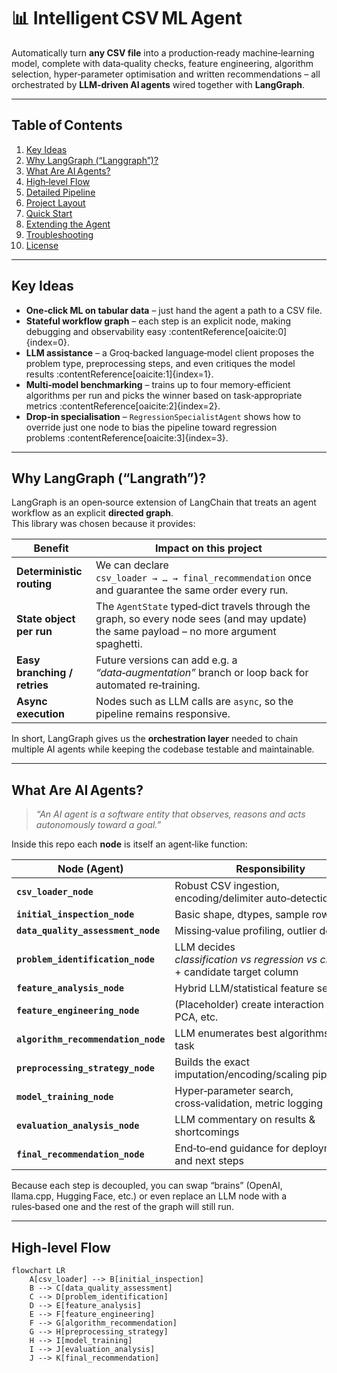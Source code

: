 # 📊 Intelligent CSV ML Agent

Automatically turn **any CSV file** into a production‑ready machine‑learning model, complete with data‑quality checks, feature engineering, algorithm selection, hyper‑parameter optimisation and written recommendations – all orchestrated by **LLM‑driven AI agents** wired together with **LangGraph**.

---

## Table of Contents
1. [Key Ideas](#key-ideas)
2. [Why LangGraph (“Langgraph”)?](#why-langgraph-langgraph)
3. [What Are AI Agents?](#what-are-ai-agents)
4. [High‑level Flow](#high-level-flow)
5. [Detailed Pipeline](#detailed-pipeline)
6. [Project Layout](#project-layout)
7. [Quick Start](#quick-start)
8. [Extending the Agent](#extending-the-agent)
9. [Troubleshooting](#troubleshooting)
10. [License](#license)

---

## Key Ideas
* **One‑click ML on tabular data** – just hand the agent a path to a CSV file.
* **Stateful workflow graph** – each step is an explicit node, making debugging and observability easy :contentReference[oaicite:0]{index=0}.
* **LLM assistance** – a Groq‑backed language‑model client proposes the problem type, preprocessing steps, and even critiques the model results :contentReference[oaicite:1]{index=1}.
* **Multi‑model benchmarking** – trains up to four memory‑efficient algorithms per run and picks the winner based on task‑appropriate metrics :contentReference[oaicite:2]{index=2}.
* **Drop‑in specialisation** – `RegressionSpecialistAgent` shows how to override just one node to bias the pipeline toward regression problems :contentReference[oaicite:3]{index=3}.

---

## Why LangGraph (“Langrath”)?
LangGraph is an open‑source extension of LangChain that treats an agent workflow as an explicit **directed graph**.  
This library was chosen because it provides:

| Benefit | Impact on this project |
|---------|-----------------------|
| **Deterministic routing** | We can declare `csv_loader → … → final_recommendation` once and guarantee the same order every run. |
| **State object per run** | The `AgentState` typed‑dict travels through the graph, so every node sees (and may update) the same payload – no more argument spaghetti. |
| **Easy branching / retries** | Future versions can add e.g. a *“data‑augmentation”* branch or loop back for automated re‑training. |
| **Async execution** | Nodes such as LLM calls are `async`, so the pipeline remains responsive. |

In short, LangGraph gives us the **orchestration layer** needed to chain multiple AI agents while keeping the codebase testable and maintainable.

---

## What Are AI Agents?
> *“An AI agent is a software entity that observes, reasons and acts autonomously toward a goal.”*

Inside this repo each **node** is itself an agent‑like function:

| Node (Agent) | Responsibility |
|--------------|----------------|
| **`csv_loader_node`** | Robust CSV ingestion, encoding/delimiter auto‑detection |
| **`initial_inspection_node`** | Basic shape, dtypes, sample rows |
| **`data_quality_assessment_node`** | Missing‑value profiling, outlier detection |
| **`problem_identification_node`** | LLM decides *classification vs regression vs clustering* + candidate target column |
| **`feature_analysis_node`** | Hybrid LLM/statistical feature selection |
| **`feature_engineering_node`** | (Placeholder) create interaction terms, PCA, etc. |
| **`algorithm_recommendation_node`** | LLM enumerates best algorithms for the task |
| **`preprocessing_strategy_node`** | Builds the exact imputation/encoding/scaling pipeline |
| **`model_training_node`** | Hyper‑parameter search, cross‑validation, metric logging |
| **`evaluation_analysis_node`** | LLM commentary on results & shortcomings |
| **`final_recommendation_node`** | End‑to‑end guidance for deployment and next steps |

Because each step is decoupled, you can swap “brains” (OpenAI, llama.cpp, Hugging Face, etc.) or even replace an LLM node with a rules‑based one and the rest of the graph will still run.

---

## High‑level Flow

```mermaid
flowchart LR
    A[csv_loader] --> B[initial_inspection]
    B --> C[data_quality_assessment]
    C --> D[problem_identification]
    D --> E[feature_analysis]
    E --> F[feature_engineering]
    F --> G[algorithm_recommendation]
    G --> H[preprocessing_strategy]
    H --> I[model_training]
    I --> J[evaluation_analysis]
    J --> K[final_recommendation]
